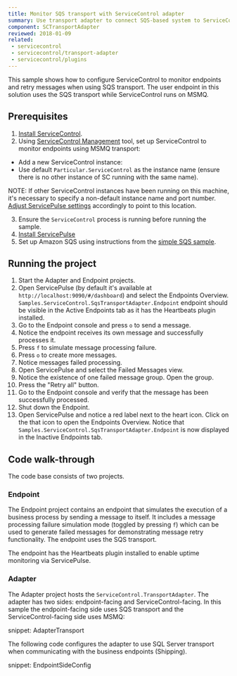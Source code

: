 ```yaml
---
title: Monitor SQS transport with ServiceControl adapter
summary: Use transport adapter to connect SQS-based system to ServiceControl
component: SCTransportAdapter
reviewed: 2018-01-09
related:
 - servicecontrol
 - servicecontrol/transport-adapter
 - servicecontrol/plugins
---
```



This sample shows how to configure ServiceControl to monitor endpoints and retry messages when using SQS transport. The user endpoint in this solution uses the SQS transport while ServiceControl runs on MSMQ.


## Prerequisites

 1. [Install ServiceControl](/servicecontrol/installation.md). 
 2. Using [ServiceControl Management](/servicecontrol/license.md#servicecontrol-management-app) tool, set up ServiceControl to monitor endpoints using MSMQ transport:
	 
   * Add a new ServiceControl instance:
   * Use default `Particular.ServiceControl` as the instance name (ensure there is no other instance of SC running with the same name).

NOTE: If other ServiceControl instances have been running on this machine, it's necessary to specify a non-default instance name and port number. [Adjust ServicePulse settings](/servicepulse/host-config.md#changing-the-servicecontrol-url) accordingly to point to this location.
 
 3. Ensure the `ServiceControl` process is running before running the sample.
 4. [Install ServicePulse](/servicepulse/installation.md)
 5. Set up Amazon SQS using instructions from the [simple SQS sample](/samples/sqs/simple).


## Running the project

 1. Start the Adapter and Endpoint  projects.
 1. Open ServicePulse (by default it's available at `http://localhost:9090/#/dashboard`) and select the Endpoints Overview. `Samples.ServiceControl.SqsTransportAdapter.Endpoint` endpoint should be visible in the Active Endpoints tab as it has the Heartbeats plugin installed.
 1. Go to the Endpoint console and press `o` to send a message.
 1. Notice the endpoint receives its own message and successfully processes it.
 1. Press `f` to simulate message processing failure.
 1. Press `o` to create more messages.
 1. Notice messages failed processing.
 1. Open ServicePulse and select the Failed Messages view.
 1. Notice the existence of one failed message group. Open the group.
 1. Press the "Retry all" button.
 1. Go to the Endpoint console and verify that the message has been successfully processed.
 1. Shut down the Endpoint.
 1. Open ServicePulse and notice a red label next to the heart icon. Click on the that icon to open the Endpoints Overview. Notice that `Samples.ServiceControl.SqsTransportAdapter.Endpoint` is now displayed in the Inactive Endpoints tab.


## Code walk-through 

The code base consists of two projects.


### Endpoint

The Endpoint project contains an endpoint that simulates the execution of a business process by sending a message to itself. It includes a message processing failure simulation mode (toggled by pressing `f`) which can be used to generate failed messages for demonstrating message retry functionality. The endpoint uses the SQS transport.

The endpoint has the Heartbeats plugin installed to enable uptime monitoring via ServicePulse.


### Adapter

The Adapter project hosts the `ServiceControl.TransportAdapter`. The adapter has two sides: endpoint-facing and ServiceControl-facing. In this sample the endpoint-facing side uses SQS transport and the ServiceControl-facing side uses MSMQ:

snippet: AdapterTransport

The following code configures the adapter to use SQL Server transport when communicating with the business endpoints (Shipping).

snippet: EndpointSideConfig
